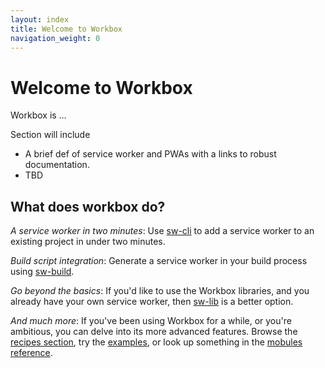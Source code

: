 ```yaml
---
layout: index
title: Welcome to Workbox
navigation_weight: 0
---
```


# Welcome to Workbox

Workbox is …

Section will include

* A brief def of service worker and PWAs with a links to robust documentation.
* TBD

## What does workbox do?

*A service worker in two minutes*: Use
[sw-cli](reference-docs/stable/latest/module-sw-cli.html#main)
to add a service worker to an existing project in under two minutes.

*Build script integration*: Generate a service worker in your build process
using [sw-build](reference-docs/stable/latest/module-sw-build.html#main).

*Go beyond the basics*: If you'd like to use the Workbox libraries, and you
already have your own service worker, then
[sw-lib](reference-docs/stable/latest/module-sw-lib.html#main) is a better option.

*And much more*: If you've been using Workbox for a while, or you're
ambitious, you can delve into its more advanced features. Browse the
[recipes section](recipes), try the [examples](examples), or look up
something in the [mobules reference](reference-docs/stable/latest/).
